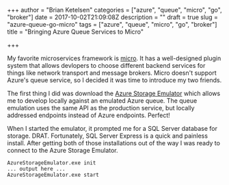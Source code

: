 +++
author = "Brian Ketelsen"
categories = ["azure", "queue", "micro", "go", "broker"]
date = 2017-10-02T21:09:08Z
description = ""
draft = true
slug = "azure-queue-go-micro"
tags = ["azure", "queue", "micro", "go", "broker"]
title = "Bringing Azure Queue Services to Micro"

+++

My favorite microservices framework is [micro](https://micro.mu).  It has a well-designed plugin system that allows devlopers to choose different backend services for things like network transport and message brokers.  Micro doesn't support Azure's queue service, so I decided it was time to introduce my two friends.

The first thing I did was download the [Azure Storage Emulator](https://docs.microsoft.com/en-us/azure/storage/common/storage-use-emulator) which allows me to develop locally against an emulated Azure queue.  The queue emulation uses the same API as the production service, but locally addressed endpoints instead of Azure endpoints.  Perfect!

When I started the emulator, it prompted me for a SQL Server database for storage.  DRAT.  Fortunately, SQL Server Express is a quick and painless install.  After getting both of those installations out of the way I was ready to connect to the Azure Storage Emulator.

```
AzureStorageEmulator.exe init
... output here ...
AzureStorageEmulator.exe start
```